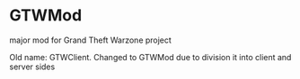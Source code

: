 # GTWMod
major mod for Grand Theft Warzone project



Old name: GTWClient.
Changed to GTWMod due to division it into client and server sides
